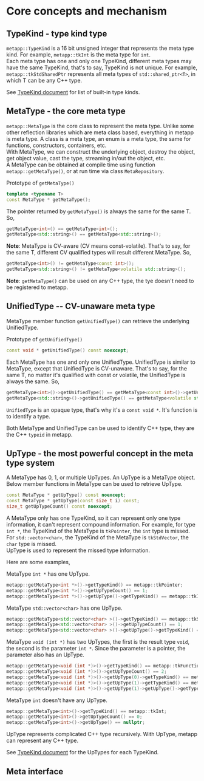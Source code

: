 # Core concepts and mechanism

## TypeKind - type kind type

`metapp::TypeKind` is a 16 bit unsigned integer that represents the meta type kind. For example, `metapp::tkInt` is the meta type for `int`.  
Each meta type has one and only one TypeKind, different meta types may have the same TypeKind, that's to say, TypeKind is not unique. For example, `metapp::tkStdSharedPtr` represents all meta types of `std::shared_ptr<T>`, in which T can be any C++ type.  

See [TypeKind document](typekinds.md) for list of built-in type kinds.

## MetaType - the core meta type

`metapp::MetaType` is the core class to represent the meta type. Unlike some other reflection libraries which are meta class based, everything in metapp is meta type. A class is a meta type, an enum is a meta type, the same for functions, constructors, containers, etc.  
With MetaType, we can construct the underlying object, destroy the object, get object value, cast the type, streaming in/out the object, etc.  
A MetaType can be obtained at compile time using function `metapp::getMetaType()`, or at run time via class `MetaRepository`.  

Prototype of `getMetaType()`  
```c++
template <typename T>
const MetaType * getMetaType();
```

The pointer returned by `getMetaType()` is always the same for the same T. So,  
```c++
getMetaType<int>() == getMetaType<int>();
getMetaType<std::string>() == getMetaType<std::string>();
```

**Note**: MetaType is CV-aware (CV means const-volatile). That's to say, for the same T, different CV qualified types will result different MetaType. So,  
```c++
getMetaType<int>() != getMetaType<const int>();
getMetaType<std::string>() != getMetaType<volatile std::string>();
```

**Note**: `getMetaType()` can be used on any C++ type, the tye doesn't need to be registered to metapp.  

## UnifiedType -- CV-unaware meta type

MetaType member function `getUnifiedType()` can retrieve the underlying UnifiedType.  

Prototype of `getUnifiedType()`  
```c++
const void * getUnifiedType() const noexcept;
```

Each MetaType has one and only one UnifiedType. UnifiedType is similar to MetaType, except that UnifiedType is CV-unaware. That's to say, for the same T, no matter it's qualified with const or volatile, the UnifiedType is always the same. So,  
```c++
getMetaType<int>()->getUnifiedType() == getMetaType<const int>()->getUnifiedType();
getMetaType<std::string>()->getUnifiedType() == getMetaType<volatile std::string>()->getUnifiedType();
```
`UnifiedType` is an opaque type, that's why it's a `const void *`. It's function is to identify a type.  

Both MetaType and UnifiedType can be used to identify C++ type, they are the C++ `typeid` in metapp.  

## UpType - the most powerful concept in the meta type system

A MetaType has 0, 1, or multiple UpTypes. An UpType is a MetaType object.  
Below member functions in MetaType can be used to retrieve UpType.  

```c++
const MetaType * getUpType() const noexcept;
const MetaType * getUpType(const size_t i) const;
size_t getUpTypeCount() const noexcept;
```

A MetaType only has one TypeKind, so it can represent only one type information, it can't represent compound information. For example, for type `int *`, the TypeKind of the MetaType is `tkPointer`, the `int` type is missed. For `std::vector<char>`, the TypeKind of the MetaType is `tkStdVector`, the `char` type is missed.  
UpType is used to represent the missed type information.  

Here are some examples,  

MetaType `int *` has one UpType.    
```c++
metapp::getMetaType<int *>()->getTypeKind() == metapp::tkPointer;
metapp::getMetaType<int *>()->getUpTypeCount() == 1;
metapp::getMetaType<int *>()->getUpType()->getTypeKind() == metapp::tkInt;
```

MetaType `std::vector<char>` has one UpType.    
```c++
metapp::getMetaType<std::vector<char> >()->getTypeKind() == metapp::tkStdVector;
metapp::getMetaType<std::vector<char> >()->getUpTypeCount() == 1;
metapp::getMetaType<std::vector<char> >()->getUpType()->getTypeKind() == metapp::tkChar;
```

MetaType `void (int *)` has two UpTypes, the first is the result type `void`, the second is the parameter `int *`. Since the parameter is a pointer, the parameter also has an UpType.    
```c++
metapp::getMetaType<void (int *)>()->getTypeKind() == metapp::tkFunction;
metapp::getMetaType<void (int *)>()->getUpTypeCount() == 2;
metapp::getMetaType<void (int *)>()->getUpType(0)->getTypeKind() == metapp::tkVoid;
metapp::getMetaType<void (int *)>()->getUpType(1)->getTypeKind() == metapp::tkPointer;
metapp::getMetaType<void (int *)>()->getUpType(1)->getUpType()->getTypeKind() == metapp::tkInt;
```

MetaType `int` doesn't have any UpType.    
```c++
metapp::getMetaType<int>()->getTypeKind() == metapp::tkInt;
metapp::getMetaType<int>()->getUpTypeCount() == 0;
metapp::getMetaType<int>()->getUpType() == nullptr;
```

UpType represents complicated C++ type recursively. With UpType, metapp can represent any C++ type.

See [TypeKind document](typekinds.md) for the UpTypes for each TypeKind.

## Meta interface 

